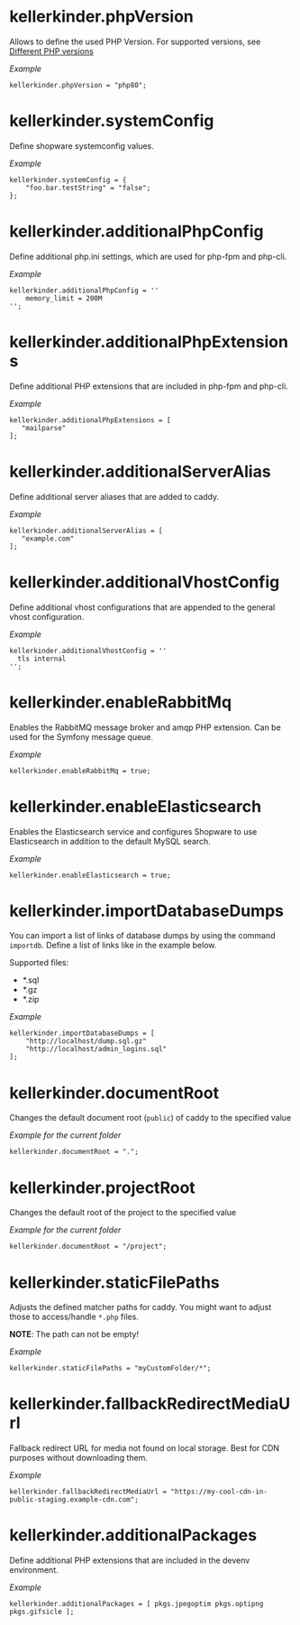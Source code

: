 # kellerkinder.phpVersion
Allows to define the used PHP Version. For supported versions, see [Different PHP versions](Home.md#different-php-versions)

*_Example_*
```
kellerkinder.phpVersion = "php80";
```

# kellerkinder.systemConfig
Define shopware systemconfig values.

*_Example_*
```
kellerkinder.systemConfig = {
    "foo.bar.testString" = "false";
};
```

# kellerkinder.additionalPhpConfig
Define additional php.ini settings, which are used for php-fpm and php-cli.

*_Example_*
```
kellerkinder.additionalPhpConfig = ''
    memory_limit = 200M
'';
```

# kellerkinder.additionalPhpExtensions
Define additional PHP extensions that are included in php-fpm and php-cli.

*_Example_*
```
kellerkinder.additionalPhpExtensions = [
   "mailparse"
];
```

# kellerkinder.additionalServerAlias
Define additional server aliases that are added to caddy.

*_Example_*
```
kellerkinder.additionalServerAlias = [
   "example.com"
];
```

# kellerkinder.additionalVhostConfig
Define additional vhost configurations that are appended to the general vhost configuration.

*_Example_*
```
kellerkinder.additionalVhostConfig = ''
  tls internal
'';
```

# kellerkinder.enableRabbitMq
Enables the RabbitMQ message broker and amqp PHP extension. Can be used for the Symfony message queue.

*_Example_*
```
kellerkinder.enableRabbitMq = true;
```

# kellerkinder.enableElasticsearch
Enables the Elasticsearch service and configures Shopware to use Elasticsearch in addition to the default
MySQL search.

*_Example_*
```
kellerkinder.enableElasticsearch = true;
```

# kellerkinder.importDatabaseDumps

You can import a list of links of database dumps by using the command `importdb`.
Define a list of links like in the example below.

Supported files:
- *.sql
- *.gz
- *.zip

*_Example_*
```
kellerkinder.importDatabaseDumps = [
    "http://localhost/dump.sql.gz"
    "http://localhost/admin_logins.sql"
];
```

# kellerkinder.documentRoot
Changes the default document root (`public`) of caddy to the specified value

*_Example for the current folder_*
```
kellerkinder.documentRoot = ".";
```

# kellerkinder.projectRoot
Changes the default root of the project to the specified value

*_Example for the current folder_*
```
kellerkinder.documentRoot = "/project";
```

# kellerkinder.staticFilePaths
Adjusts the defined matcher paths for caddy. You might want to adjust those to access/handle `*.php` files.

**NOTE**: The path can not be empty!

*_Example_*
```
kellerkinder.staticFilePaths = "myCustomFolder/*";
```

# kellerkinder.fallbackRedirectMediaUrl
Fallback redirect URL for media not found on local storage. Best for CDN purposes without downloading them.

*_Example_*
```
kellerkinder.fallbackRedirectMediaUrl = "https://my-cool-cdn-in-public-staging.example-cdn.com";
```

# kellerkinder.additionalPackages
Define additional PHP extensions that are included in the devenv environment.

*_Example_*
```
kellerkinder.additionalPackages = [ pkgs.jpegoptim pkgs.optipng pkgs.gifsicle ];
```

